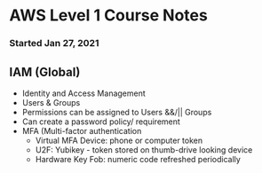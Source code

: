 # AWS Level 1 Course Notes
### Started Jan 27, 2021

## IAM (Global)
* Identity and Access Management
* Users & Groups
* Permissions can be assigned to Users &&/|| Groups
* Can create a password policy/ requirement
* MFA (Multi-factor authentication
    * Virtual MFA Device: phone or computer token
    * U2F: Yubikey - token stored on thumb-drive looking device
    * Hardware Key Fob: numeric code refreshed periodically